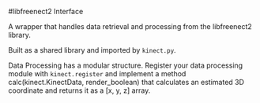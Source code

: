 #libfreenect2 Interface

A wrapper that handles data retrieval and processing from the libfreenect2 library.

Built as a shared library and imported by `kinect.py`.

Data Processing has a modular structure. Register your data processing module with `kinect.register` and implement a method calc(kinect.KinectData, render\_boolean) that calculates an estimated 3D coordinate and returns it as a [x, y, z] array.

